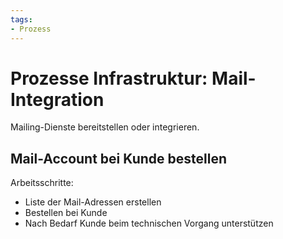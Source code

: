 ```yaml
---
tags:
- Prozess
---
```

# Prozesse Infrastruktur: Mail-Integration
Mailing-Dienste bereitstellen oder integrieren.

## Mail-Account bei Kunde bestellen

Arbeitsschritte:
* Liste der Mail-Adressen erstellen
* Bestellen bei Kunde
* Nach Bedarf Kunde beim technischen Vorgang unterstützen